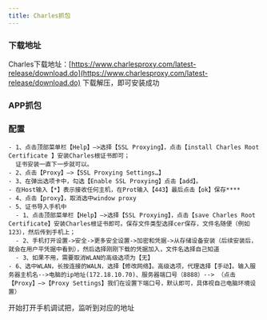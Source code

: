 ```yaml
---
title: Charles抓包
---
```


### 下载地址
Charles下载地址：[https://www.charlesproxy.com/latest-release/download.do](https://www.charlesproxy.com/latest-release/download.do)
下载解压，即可安装成功

### APP抓包

### 配置
```
- 1、点击顶部菜单栏【Help】–>选择【SSL Proxying】，点击【install Charles Root Certificate 】安装Charles根证书即可；
  证书安装一直下一步就可以。
- 2、点击【Proxy】–>【SSL Proxying Settings…】
- 3、在弹出选项卡中，勾选【Enable SSL Proxying】点击【add】。
- 在Host输入【*】表示接收任何主机，在Prot输入【443】最后点击【ok】保存****
- 4、点击【proxy】，取消选中window proxy
- 5、证书导入手机中
  - 1、点击顶部菜单栏【Help】–>选择【SSL Proxying】，点击【save Charles Root Certificate】安装Charles根证书即可。保存文件类型选择cer保存，文件名随便（例如123），然后传到手机上； 
  - 2、手机打开设置->安全->更多安全设置->加密和凭据->从存储设备安装（后续安装后，就会在用户平凭据中看到），然后选择刚刚下载的凭据加入，文件名选择自己知道
  - 3、如果不用，需要取消WLAN的高级选项为【无】
- 6、选中WLAN，长按连接的WALN，选择【修改网络】。高级选项，代理选择【手动】。输入服务器主机名-->电脑的ip地址(172.18.10.70)、服务器端口号（8888）--> （点击【Proxy】–>【Proxy Settings】我们在设置下端口号，默认即可，具体视自己电脑环境设置）

```

开始打开手机调试把，监听到对应的地址